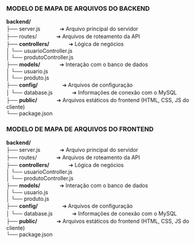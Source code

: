 ### MODELO DE MAPA DE ARQUIVOS DO BACKEND
<strong>backend/</strong> \
├── server.jsㅤㅤㅤㅤ➔ Arquivo principal do servidor \
├── routes/ㅤㅤㅤㅤ➔ Arquivos de roteamento da API \
├── <strong>controllers/</strong>ㅤㅤㅤㅤ➔ Lógica de negócios \
│   └── usuarioController.js \
│   └── produtoController.js \
├── <strong>models/</strong>ㅤㅤㅤㅤ➔ Interação com o banco de dados \
│   └── usuario.js \
│   └── produto.js \
├── <strong>config/</strong>ㅤㅤㅤㅤㅤ➔ Arquivos de configuração \
│   └── database.jsㅤㅤㅤㅤ➔ Informações de conexão com o MySQL \
├── <strong>public/</strong>ㅤㅤㅤㅤ➔ Arquivos estáticos do frontend (HTML, CSS, JS do cliente) \
└── package.json

### MODELO DE MAPA DE ARQUIVOS DO FRONTEND
<strong>backend/</strong> \
├── server.jsㅤㅤㅤㅤ➔ Arquivo principal do servidor \
├── routes/ㅤㅤㅤㅤ➔ Arquivos de roteamento da API \
├── <strong>controllers/</strong>ㅤㅤㅤㅤ➔ Lógica de negócios \
│   └── usuarioController.js \
│   └── produtoController.js \
├── <strong>models/</strong>ㅤㅤㅤㅤ➔ Interação com o banco de dados \
│   └── usuario.js \
│   └── produto.js \
├── <strong>config/</strong>ㅤㅤㅤㅤㅤ➔ Arquivos de configuração \
│   └── database.jsㅤㅤㅤㅤ➔ Informações de conexão com o MySQL \
├── <strong>public/</strong>ㅤㅤㅤㅤ➔ Arquivos estáticos do frontend (HTML, CSS, JS do cliente) \
└── package.json